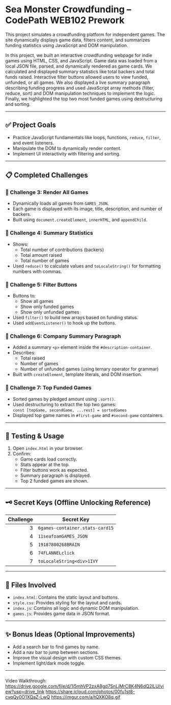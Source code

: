 # Sea Monster Crowdfunding – CodePath WEB102 Prework

This project simulates a crowdfunding platform for independent games. The site dynamically displays game data, filters content, and summarizes funding statistics using JavaScript and DOM manipulation.

In this project, we built an interactive crowdfunding webpage for indie games using HTML, CSS, and JavaScript. Game data was loaded from a local JSON file, parsed, and dynamically rendered as game cards. We calculated and displayed summary statistics like total backers and total funds raised. Interactive filter buttons allowed users to view funded, unfunded, or all games. We also displayed a live summary paragraph describing funding progress and used JavaScript array methods (filter, reduce, sort) and DOM manipulation techniques to implement the logic. Finally, we highlighted the top two most funded games using destructuring and sorting.

---

## ✅ Project Goals

- Practice JavaScript fundamentals like loops, functions, `reduce`, `filter`, and event listeners.
- Manipulate the DOM to dynamically render content.
- Implement UI interactivity with filtering and sorting.

---

## 📋 Completed Challenges

### 🔹 Challenge 3: Render All Games
- Dynamically loads all games from `GAMES_JSON`.
- Each game is displayed with its image, title, description, and number of backers.
- Built using `document.createElement`, `innerHTML`, and `appendChild`.

### 🔹 Challenge 4: Summary Statistics
- Shows:
  - Total number of contributions (backers)
  - Total amount raised
  - Total number of games
- Used `reduce()` to calculate values and `toLocaleString()` for formatting numbers with commas.

### 🔹 Challenge 5: Filter Buttons
- Buttons to:
  - Show all games
  - Show only funded games
  - Show only unfunded games
- Used `filter()` to build new arrays based on funding status.
- Used `addEventListener()` to hook up the buttons.

### 🔹 Challenge 6: Company Summary Paragraph
- Added a summary `<p>` element inside the `#description-container`.
- Describes:
  - Total raised
  - Number of games
  - Number of unfunded games (using ternary operator for grammar)
- Built with `createElement`, template literals, and DOM insertion.

### 🔹 Challenge 7: Top Funded Games
- Sorted games by pledged amount using `.sort()`.
- Used destructuring to extract the top two games:  
  `const [topGame, secondGame, ...rest] = sortedGames`
- Displayed top game names in `#first-game` and `#second-game` containers.

---

## 🧪 Testing & Usage

1. Open `index.html` in your browser.
2. Confirm:
   - Game cards load correctly.
   - Stats appear at the top.
   - Filter buttons work as expected.
   - Summary paragraph is displayed.
   - Top 2 funded games are shown.

---

## 🗝 Secret Keys (Offline Unlocking Reference)

| Challenge | Secret Key              |
|----------:|---------------------------------|
| 3         | `6games-container.stats-card15` |
| 4         | `11seafoamGAMES_JSON`           |
| 5         | `19187800268BRAIN`              |
| 6         | `74FLANNELclick`                |
| 7         | `toLocaleString<div>1IVY`       |

---

## 📂 Files Involved

- `index.html`: Contains the static layout and buttons.
- `style.css`: Provides styling for the layout and cards.
- `index.js`: Contains all logic and dynamic DOM manipulation.
- `games.js`: Provides game data in JSON format.

---

## ✨ Bonus Ideas (Optional Improvements)

- Add a search bar to find games by name.
- Add a nav bar to jump between sections.
- Improve the visual design with custom CSS themes.
- Implement light/dark mode toggle.

---

### 

Video Walkthrough:
https://drive.google.com/file/d/1i5mhVP2zxA8gd7SnLjMrC8K4N6dQ2lLU/view?usp=drive_link 
https://share.icloud.com/photos/00fu1st8-cvqQy0O1XQaZ-LwQ
https://imgur.com/a/tQXKO8q.gif
